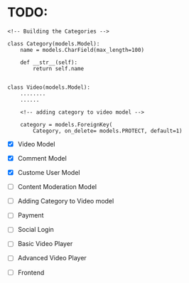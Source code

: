 # TODO:

```
<!-- Building the Categories -->

class Category(models.Model):
    name = models.CharField(max_length=100)

    def __str__(self):
        return self.name


class Video(models.Model):
    ........
    ......

    <!-- adding category to video model -->

    category = models.ForeignKey(
        Category, on_delete= models.PROTECT, default=1)
```
* [x] Video Model
* [x] Comment Model
* [x] Custome User Model
* [ ] Content Moderation Model 
* [ ] Adding Category to Video model
* [ ] Payment
* [ ] Social Login
* [ ] Basic Video Player
* [ ] Advanced Video Player
* [ ] Frontend

